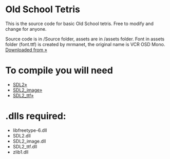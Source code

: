 # Old School Tetris

This is the source code for basic Old School tetris. Free to modify and change for anyone.

Source code is in /Source folder, assets are in /assets folder.
Font in assets folder (font.ttf) is created by mrmanet, the original name is VCR OSD Mono.
[Downloaded from »](http://www.dafont.com/vcr-osd-mono.font)


# To compile you will need
* [SDL2»](https://www.libsdl.org/download-2.0.php)
* [SDL2_image»](https://www.libsdl.org/projects/SDL_image/)
* [SDL2_ttf»](https://www.libsdl.org/projects/SDL_ttf/)

# .dlls required:
* libfreetype-6.dll
* SDL2.dll
* SDL2_image.dll
* SDL2_ttf.dll
* zlib1.dll
